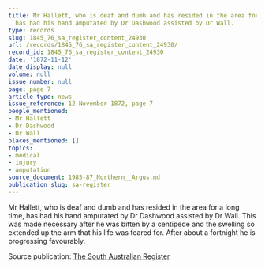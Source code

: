 ```yaml
---
title: Mr Hallett, who is deaf and dumb and has resided in the area for a long time,
  has had his hand amputated by Dr Dashwood assisted by Dr Wall.
type: records
slug: 1845_76_sa_register_content_24930
url: /records/1845_76_sa_register_content_24930/
record_id: 1845_76_sa_register_content_24930
date: '1872-11-12'
date_display: null
volume: null
issue_number: null
page: page 7
article_type: news
issue_reference: 12 November 1872, page 7
people_mentioned:
- Mr Hallett
- Dr Dashwood
- Dr Wall
places_mentioned: []
topics:
- medical
- injury
- amputation
source_document: 1985-87_Northern__Argus.md
publication_slug: sa-register
---
```


Mr Hallett, who is deaf and dumb and has resided in the area for a long time, has had his hand amputated by Dr Dashwood assisted by Dr Wall.  This was made necessary after he was bitten by a centipede and the swelling so extended up the arm that his life was feared for.  After about a fortnight he is progressing favourably.

Source publication: [The South Australian Register](/publications/sa-register/)
